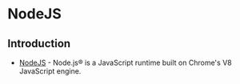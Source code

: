 # NodeJS

## Introduction

* [NodeJS](https://nodejs.org/en/) - Node.js® is a JavaScript runtime built on Chrome's V8 JavaScript engine.